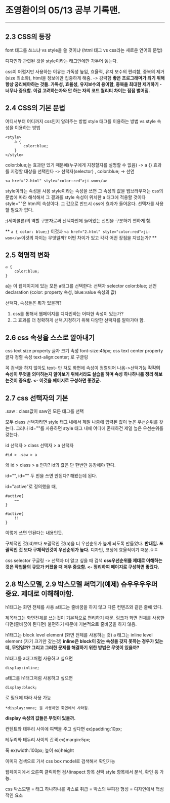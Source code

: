 # 조영환이의 05/13 공부 기록맨.

----

## 2.3 CSS의 등장

font 태그를 쓰느냐 vs style을 쓸 것이냐
(html 태그 vs css라는 새로운 언어의 문법)

디자인과 관련된 것을 style이라는 태그안에만 가두어 놓는다.

css이 어렵지만 사용하는 이유는
가독성 높임, 효율적, 유지 보수의 편리함, 중복의 제거(size 최소화), html을 정보에만 집중하게 해줌. -> 강력함
**좋은 프로그래머가 되기 위해 항상 궁리해야하는 것들. 가독성, 효율성, 유지보수의 용이함, 중복을 최대한 제거하기 - 너무나 중요함. 이걸 고려하는자와 안 하는 자의 코드 퀄리티 차이는 점점 벌어짐.**


## 2.4 CSS의 기본 문법

어디서부터 어디까지 css인지 알려주는 방법
style 태그를 이용하는 방법 vs style 속성을 이용하는 방법
```
<style>
	a {
		color:blue;
	}
</style>
```
color:blue;는 효과만 있기 때문에(누구에게 지정할지를 설명할 수 없음)
-> a {} 효과를 지정할 대상을 선택한다 -> 선택자(selector) , color:blue; -> 선언

```
<a href="2.html" style="color:red">ji-won</a>
```

style이라는 속성을 사용
style이라는 속성을 쓰면 그 속성의 값을 웹브라우저는 css의 문법에 따라 해석해서 그 결과를 style 속성이 위치한
a 태그에 적용할 것이다 style=""은 html의 속성이다. 그 값으로 반드시 css에 효과가 들어온다.
선택자를 사용할 필요가 없다.

;(세미콜론)의 역할
구분자로써 선택자안에 들어있는 선언을 구분하기 편하게 함.

** ```a { color: blue;}``` 이것과 ```<a href="2.html" style="color:red">ji-won</a>```이것의 차이는 무엇일까? 어떤 차이가 있고 각각 어떤 장점을 지녔는가? **


## 2.5 혁명적 변화
```
a {
	color:blue;
}
```
a는 이 웹페이지에 있는 모든 a태그를 선택한다: 선택자 selector
color:blue; 선언 declaration (color: property 속성, blue:value 속성의 값)

선택자, 속성들은 뭐가 있을까? 
1. css를 통해서 웹페이지를 디자인하는 어떠한 속성이 있는가?
2. 그 효과를 더 정확하게 선택,지정하기 위해 다양한 선택자를 알아가야 함.


## 2.6 css 속성을 스스로 알아내기
css text size property  글자 크기 속성 font-size:45px;
css text center property	글자 정렬 속성 text-align:center;
로 구글링

꼭 검색을 하지 않아도 text- 만 쳐도 화면에 속성이 정렬되어 나옴->선택가능
**각각의 속성이 무엇을 의미하는지 알아보기 위해서라도 실습을 하며 속성 하나하나를 정리 해보는것이 중요함. <- 이것을 페이지로 구성하면 좋겠군.**


## 2.7 css 선택자의 기본

.saw : class값이 saw인 모든 태그를 선택

모두 class 선택자라면 style 태그 내에서 제일 나중에 입력된 값이 높은 우선순위를 갖는다.
그러나
id=""를 사용하면 style 태그 내에 어디에 존재하건 제일 높은 우선순위를 갖는다.

id 선택자 > class 선택자 > a 선택자
```
#id > .saw > a
```

왜 id > class > a 인가?
id의 값은 단 한번만 등장해야 한다.

id="", id="" 두 번을 쓰면 안된다?
해봤는데 된다.

id="active"로 정의했을 때,
```
#active{
	~~
}

#active{
	!!
}
```
이렇게 쓰면 안된다는 내용인듯.

구체적인 것(id)보다 포괄적인 것(a)을 더 우선순위가 높게 되도록 만들었다. **반대임. 포괄적인 것 보다 구체적인것이 우선순위가 높다.**
디자인, 코딩에 효율적이기 때문.ㅇㅈ

css selector 구글링 -> 선택자 더 알고 싶을 때 검색
**css우선순위를 제대로 이해하는것은 작업물의 규모가 커졌을 때 매우 중요함. <- 정리하여 페이지로 구성하면 좋겠다.**


## 2.8 박스모델, 2.9 박스모델 써먹기(예제) **슈우우우우퍼 중요. 제대로 이해해야함.**

h1태그는 화면 전체를 사용
a태그는 줄바꿈을 하지 않고 다른 컨텐츠와 같은 줄에 있다.

제목태그는 화면전체를 쓰는것이 기본적으로 편리하기 때문.
링크가 화면 전체를 사용한다면(줄바꿈이 된다면) 불편하기 때문에 기본적으로 줄바꿈을 하지 않음.

h1태그는 block level element	(화면 전체를 사용하는 것) 
a 태그는 inline level element	(자기 크기만 갖는것)
**inline은 block이 갖는 속성을 갖지 못하는 경우가 있는데, 무엇일까? 그리고 그러한 문제를 해결하기 위한 방법은 무엇이 있을까?**

h1태그를 a태그처럼 사용하고 싶으면
```
display:inline;
```
a태그를 h1태그처럼 사용하고 싶으면
```
display:block;
```
로 필요에 따라 사용 가능
```
*display:none; 을 사용하면 화면에서 사라짐.
```
**display 속성의 값들은 무엇이 있을까.**

컨텐트와 테두리 사이에 여백을 주고 싶다면
ex)padding:10px;

테두리와 테두리 사이의 간격
ex)margin:5px;

폭
ex)width:100px;
높이
ex)height

이미지 검색으로 가서
css box model로 검색해서 확인가능

웹페이지에서 오른쪽 클릭하면 검사inspect 항목 선택
style 항목에서 분석, 확인 등 가능.

css 박스모델 = 태그 하나하나를 박스로 취급 = 박스의 부피감 형성 = 디자인에서 핵심적인 요소